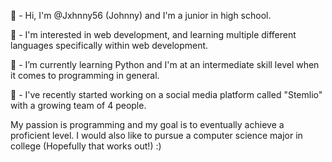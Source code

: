 👋 - Hi, I'm @Jxhnny56 (Johnny) and I'm a junior in high school.

👀 - I'm interested in web development, and learning multiple different languages specifically within web development.

🌱 - I’m currently learning Python and I'm at an intermediate skill level when it comes to programming in general.

🧪 - I've recently started working on a social media platform called "Stemlio" with a growing team of 4 people.

My passion is programming and my goal is to eventually achieve a proficient level.
I would also like to pursue a computer science major in college (Hopefully that works out!) :)
